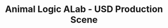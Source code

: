 ---
############################################################
# Card view on home page
############################################################
# The order the project card will show up on the home page
order: 2
# Image for the project card
cardImage: {
  src: "../../../public/images/alab/alab-image001.gif",
  alt: "ALAB trailer main image",
}
# The buttons that will show up on the project card
buttons: [
  {
    text: "DOWNLOADS PAGE",
    url: "/alab",
    type: "primary"
  },
  {
    text: "PROJECT HOME",
    url: "https://animallogic.com/alab",
    type: "primary"
  },
]
# The description of the project card
description: "A full production scene with over 300 assets and two characters, with looping animation in the first open-sourced USD scene and shot context from a studio. Supplied as three separate downloads: the full production scene, high-quality textures, and baked procedural fur and fabric for the animated characters. For more information, visit the "
descriptionLinks: {
  text: "Animal Logic ALab website.",
  url: "https://animallogic.com/alab"
}

############################################################
# Article / Blog View
############################################################

# The layout file the blog page is using
layout: "../../layout/BlogPostLayout.astro"
# Title of the blog page
title: "Animal Logic ALab - USD Production Scene"
# Used mainly for the Breadcrumbs
titleAlt: "ALab"
# The url of the blog page
url: "/alab"
# The cover image of the blog page
coverImage: {
  src: "../../../public/images/alab/DPELMainPage.jpg",
  alt: "ALAB main image",
}
# The image caption under the cover image
imageCaption: {
  # Text is separated by sections to allow links to be added in. <text> <link> <text>
  text: [
    "A full production scene created by Animal Logic for exploration by the wider community to be used in demonstrations, training material, and in the testing of USD support across software and pipeline. ALab has over 300 assets, complete with high-quality textures and two characters with looping animation in shot context, expanding on the static scenes released to date.  Supplied as three separate downloads:  the full production scene, high-quality textures, and baked procedural fur and fabric for the animated characters. For more information, visit the ",
    ", or join us on ", 
    "."
  ],
  # Sample text links that would go in the caption if any. If not remove them like this:
  # {
  #   text: "",
  #   link: ""
  # }
  textLinks: [{
    text: "Animal Logic ALab website",
    link: "https://animallogic.com/alab/"
  },
  {
    text: "Slack.",
    link: "https://academysoftwarefdn.slack.com/channels/C03S4QB8N04"
  }]
}

# The extra image gallery
# [] []
# [] []
otherImages: ["../../../public/images/alab/DPELDownload1.jpg", "../../../public/images/alab/DPELDownload2.jpg", "../../../public/images/alab/DPELDownload3.jpg", "../../../public/images/alab/DPELDownload4.jpg"]

# The download section of the blog
downloadSection: {
  title: "Downloadable Packages:",
  subtext: "By downloading any of these files, you agree to the terms of the license linked below.",
  licenseButtonText: "ASWF Asset License",
  licenseButtonLink: "/alab/alab-license",
  # This header is only if the table needs a header < Please see Intel page for example of that >
  downloadTableHeader: "",

  # The download links and button setup for the download table.
  downloads: [{
    buttonText: "DOWNLOAD",
    downloadUrl: "https://dpel-assets.aswf.io/usd-alab/alab-v2.0.1.zip",
    size: "8.7 GB",
    description: "USD Scene - v.2.0.1",
    type: "primary"
  },
  {
    buttonText: "DOWNLOAD",
    downloadUrl: "https://aswf-dpel-assets.s3.amazonaws.com/usd-alab/alab-textures.v2.0.1.zip",
    size: "63.4 GB",
    description: "High Resolution Textures - v.2.0.1",
    type: "primary"
  },
  {
    buttonText: "DOWNLOAD",
    downloadUrl: "https://dpel-assets.aswf.io/usd-alab/alab-procedurals.v2.0.1.zip",
    size: "18.3 GB",
    description: "Baked Procedural Data - v.2.0.1",
    type: "primary"
  }]
}
---